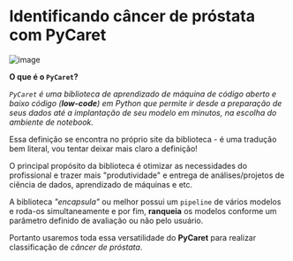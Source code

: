 # Identificando câncer de próstata com PyCaret

![image](https://user-images.githubusercontent.com/63373520/140661669-f0b17b90-0f6f-44f5-9aaf-2d0e371638ea.png)

**O que é o `PyCaret`?**

_`PyCaret` é uma biblioteca de aprendizado de máquina de código aberto e baixo código (**low-code**) em Python que permite ir desde a preparação de seus dados até a implantação de seu modelo em minutos, na escolha do ambiente de notebook._

Essa definição se encontra no próprio site da biblioteca - é uma tradução bem literal, vou tentar deixar mais claro a definição!

O principal propósito da biblioteca é otimizar as necessidades do profissional e trazer mais "produtividade" e entrega de análises/projetos de ciência de dados, aprendizado de máquinas e etc.

A biblioteca _"encapsula"_ ou melhor possui um `pipeline` de vários modelos e roda-os simultaneamente e por fim, **ranqueia** os modelos conforme um parâmetro definido de avaliação ou não pelo usuário.

Portanto usaremos toda essa versatilidade do **PyCaret** para realizar classificação de _câncer de próstata_.
